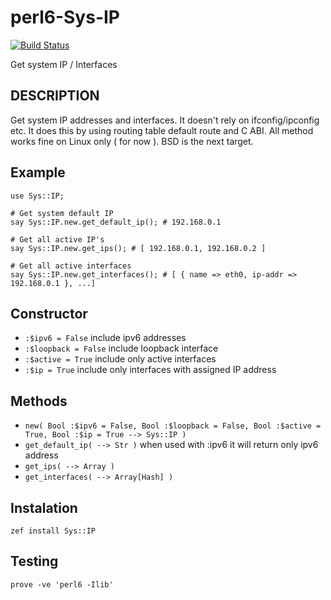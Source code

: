 # perl6-Sys-IP

[![Build Status](https://travis-ci.org/demayl/perl6-Sys-IP.svg?branch=master)](https://travis-ci.org/demayl/perl6-Sys-IP)

Get system IP / Interfaces


## DESCRIPTION

Get system IP addresses and interfaces.
It doesn't rely on ifconfig/ipconfig etc. It does this by using routing table default route and C ABI.
All method works fine on Linux only ( for now ). BSD is the next target.

## Example

```perl6
use Sys::IP;

# Get system default IP
say Sys::IP.new.get_default_ip(); # 192.168.0.1

# Get all active IP's
say Sys::IP.new.get_ips(); # [ 192.168.0.1, 192.168.0.2 ]

# Get all active interfaces
say Sys::IP.new.get_interfaces(); # [ { name => eth0, ip-addr => 192.168.0.1 }, ...]
```

## Constructor
* `:$ipv6 = False` include ipv6 addresses
* `:$loopback = False` include loopback interface
* `:$active = True` include only active interfaces
* `:$ip = True` include only interfaces with assigned IP address

## Methods

* `new( Bool :$ipv6 = False, Bool :$loopback = False, Bool :$active = True, Bool :$ip = True --> Sys::IP )`
* `get_default_ip( --> Str )` when used with :ipv6 it will return only ipv6 address
* `get_ips( --> Array )`
* `get_interfaces( --> Array[Hash] )`

## Instalation
```
zef install Sys::IP
```

## Testing
```
prove -ve 'perl6 -Ilib'
```
